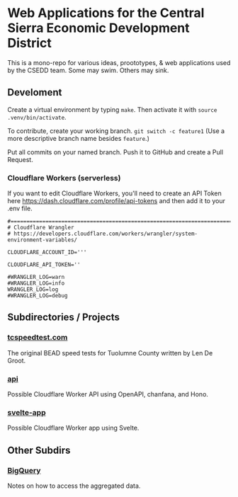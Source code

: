 # Web Applications for the Central Sierra Economic Development District

This is a mono-repo for various ideas, proototypes, & web applications
used by the CSEDD team. Some may swim. Others may sink.

## Develoment

Create a virtual environment by typing `make`. Then activate it with
`source .venv/bin/activate`.

To contribute, create your working branch. `git switch -c feature1` (Use
a more descriptive branch name besides `feature`.)

Put all commits on your named branch. Push it to GitHub and create a
Pull Request.

### Cloudflare Workers (serverless)

If you want to edit Cloudflare Workers, you'll need to create an API
Token here <https://dash.cloudflare.com/profile/api-tokens> and then add
it to your .env file.

```.env
#======================================================================
# Cloudflare Wrangler
# https://developers.cloudflare.com/workers/wrangler/system-environment-variables/

CLOUDFLARE_ACCOUNT_ID='''

CLOUDFLARE_API_TOKEN=''

#WRANGLER_LOG=warn
#WRANGLER_LOG=info
WRANGLER_LOG=log
#WRANGLER_LOG=debug
```

## Subdirectories / Projects

### [tcspeedtest.com](tcspeedtest.com)

The original BEAD speed tests for Tuolumne County written by Len De
Groot.

### [api](api)

Possible Cloudflare Worker API using OpenAPI, chanfana, and Hono.

### [svelte-app](svelte-app)

Possible Cloudflare Worker app using Svelte.

## Other Subdirs

### [BigQuery](BigQuery)

Notes on how to access the aggregated data.
